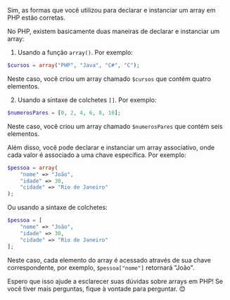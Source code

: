 Sim, as formas que você utilizou para declarar e instanciar um array em PHP estão corretas. 

No PHP, existem basicamente duas maneiras de declarar e instanciar um array:

1. Usando a função `array()`. Por exemplo:
```php
$cursos = array("PHP", "Java", "C#", "C");
```
Neste caso, você criou um array chamado `$cursos` que contém quatro elementos.

2. Usando a sintaxe de colchetes `[]`. Por exemplo:
```php
$numerosPares = [0, 2, 4, 6, 8, 10];
```
Neste caso, você criou um array chamado `$numerosPares` que contém seis elementos.

Além disso, você pode declarar e instanciar um array associativo, onde cada valor é associado a uma chave específica. Por exemplo:

```php
$pessoa = array(
    "nome" => "João",
    "idade" => 30,
    "cidade" => "Rio de Janeiro"
);
```
Ou usando a sintaxe de colchetes:

```php
$pessoa = [
    "nome" => "João",
    "idade" => 30,
    "cidade" => "Rio de Janeiro"
];
```
Neste caso, cada elemento do array é acessado através de sua chave correspondente, por exemplo, `$pessoa["nome"]` retornará "João". 

Espero que isso ajude a esclarecer suas dúvidas sobre arrays em PHP! Se você tiver mais perguntas, fique à vontade para perguntar. 😊